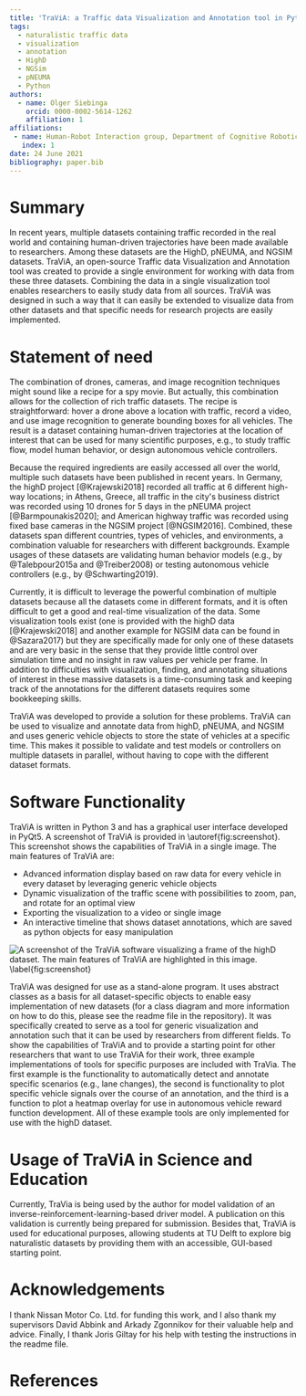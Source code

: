 ```yaml
--- 
title: 'TraViA: a Traffic data Visualization and Annotation tool in Python'
tags: 
  - naturalistic traffic data
  - visualization
  - annotation
  - HighD
  - NGSim
  - pNEUMA
  - Python 
authors: 
  - name: Olger Siebinga
    orcid: 0000-0002-5614-1262 
    affiliation: 1 
affiliations: 
 - name: Human-Robot Interaction group, Department of Cognitive Robotics, Faculty 3mE, Delft University of Technology, Mekelweg 2, 2628 CD Delft, the Netherlands
   index: 1 
date: 24 June 2021
bibliography: paper.bib
--- 
```


# Summary

In recent years, multiple datasets containing traffic recorded in the real world and containing human-driven trajectories have been made available to researchers.
Among these datasets are the HighD, pNEUMA, and NGSIM datasets. TraViA, an open-source Traffic data Visualization and Annotation tool
was created to provide a single environment for working with data from these three datasets. Combining the data in a single visualization tool enables
researchers to easily study data from all sources. TraViA was designed in such a way that it can easily be extended to visualize data from other datasets and
that specific needs for research projects are easily implemented.

# Statement of need

The combination of drones, cameras, and image recognition techniques might sound like a recipe for a spy movie. But actually, this combination allows for the
collection of rich traffic datasets. The recipe is straightforward: hover a drone above a location with traffic, record a video, and use image
recognition to generate bounding boxes for all vehicles. The result is a dataset containing human-driven trajectories at the location of interest that can be
used for many scientific purposes, e.g., to study traffic flow, model human behavior, or design autonomous vehicle controllers.

Because the required ingredients are easily accessed all over the world, multiple such datasets have been published in recent years. In Germany, the highD
project [@Krajewski2018] recorded all traffic at 6 different high-way locations; in Athens, Greece, all traffic in the city's business district was recorded
using 10 drones for 5 days in the pNEUMA project [@Barmpounakis2020]; and American highway traffic was recorded using fixed base cameras in the NGSIM
project [@NGSIM2016]. Combined, these datasets span different countries, types of vehicles, and environments, a combination valuable for researchers with
different backgrounds. Example usages of these datasets are validating human behavior models (e.g., by @Talebpour2015a and @Treiber2008) or testing autonomous vehicle controllers (e.g., by @Schwarting2019). 

Currently, it is difficult to leverage the powerful combination of multiple datasets because all the datasets come in different formats, and it is often
difficult to get a good and real-time visualization of the data. Some visualization tools exist (one is provided with the highD data [@Krajewski2018] and another 
example for NGSIM data can be found in @Sazara2017) but they are specifically made for only one of these datasets and are very basic in the sense that they 
provide little control over simulation time and no insight in raw values per vehicle per frame. In addition to difficulties with
visualization, finding, and annotating situations of interest in these massive datasets is a time-consuming task and keeping track of the annotations for the
different datasets requires some bookkeeping skills.

TraViA was developed to provide a solution for these problems. TraViA can be used to visualize and annotate data from highD, pNEUMA, and NGSIM and uses
generic vehicle objects to store the state of vehicles at a specific time. This makes it possible to validate and test models or controllers on multiple 
datasets in parallel, without having to cope with the different dataset formats.

# Software Functionality 

TraViA is written in Python 3 and has a graphical user interface developed in PyQt5. A screenshot of TraViA is provided
in \autoref{fig:screenshot}. This screenshot shows the capabilities of TraViA in a single image. The main features of TraViA are:
 
* Advanced information display based on raw data for every vehicle in every dataset by leveraging generic vehicle objects
* Dynamic visualization of the traffic scene with possibilities to zoom, pan, and rotate for an optimal view
* Exporting the visualization to a video or single image
* An interactive timeline that shows dataset annotations, which are saved as python objects for easy manipulation 

![A screenshot of the TraViA software visualizing a frame of the highD
dataset. The main features of TraViA are highlighted in this image. \label{fig:screenshot}](images/screenshot.png)

TraViA was designed for use as a stand-alone program. It uses abstract classes as a basis for all dataset-specific objects to enable easy implementation of 
new datasets (for a class diagram and more information on how to do this, please see the readme file in the repository). It was specifically created to serve 
as a tool for generic visualization and annotation such that it can be used by researchers from different 
fields. To show the capabilities of TraViA and to provide a starting point for other researchers that want to use TraViA for their work, three example 
implementations of tools for specific purposes are included with TraVia. The first example is the functionality to automatically detect and annotate 
specific scenarios (e.g., lane changes), the second is functionality to plot specific vehicle signals over the course of an 
annotation, and the third is a function to plot a heatmap overlay for use in autonomous vehicle reward function development. All of these example tools are only 
implemented for use with the highD dataset.

# Usage of TraViA in Science and Education
Currently, TraVia is being used by the author for model validation of an inverse-reinforcement-learning-based driver model. A publication on this validation 
is currently being prepared for submission. Besides that, TraViA is used for educational purposes, allowing students at TU Delft to explore big naturalistic 
datasets by providing them with an accessible, GUI-based starting point.

# Acknowledgements

I thank Nissan Motor Co. Ltd. for funding this work, and I also thank my supervisors David Abbink and
 Arkady Zgonnikov for their valuable help and advice. Finally, I thank Joris Giltay for his help with testing the instructions in the readme file. 

# References
